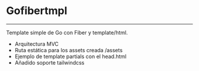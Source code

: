 # Gofibertmpl
---
Template simple de Go con Fiber y template/html.
* Arquitectura MVC
* Ruta estática para los assets creada /assets
* Ejemplo de template partials con el head.html
* Añadido soporte tailwindcss